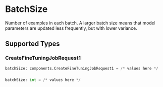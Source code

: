 # BatchSize

Number of examples in each batch. A larger batch size means that model parameters
are updated less frequently, but with lower variance.



## Supported Types

### CreateFineTuningJobRequest1

```python
batchSize: components.CreateFineTuningJobRequest1 = /* values here */
```

### 

```python
batchSize: int = /* values here */
```

